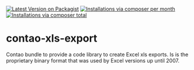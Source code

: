 [![Latest Version on Packagist](http://img.shields.io/packagist/v/hschottm/contao-xls-export.svg?style=flat)](https://packagist.org/packages/hschottm/contao-xls-export)
[![Installations via composer per month](http://img.shields.io/packagist/dm/hschottm/contao-xls-export.svg?style=flat)](https://packagist.org/packages/hschottm/contao-xls-export)
[![Installations via composer total](http://img.shields.io/packagist/dt/hschottm/contao-xls-export.svg?style=flat)](https://packagist.org/packages/hschottm/contao-xls-export)

# contao-xls-export

Contao bundle to provide a code library to create Excel xls exports. Is is the proprietary binary format that was used by Excel versions up until 2007.
